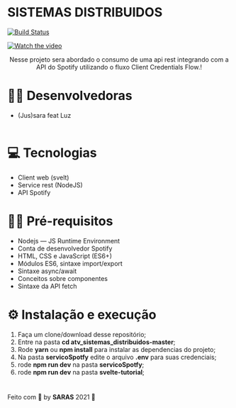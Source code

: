 # SISTEMAS DISTRIBUIDOS



[![Build Status](https://travis-ci.org/joemccann/dillinger.svg?branch=master)](https://travis-ci.org/joemccann/dillinger)



[![Watch the video](video)](https://youtu.be/SilbCZ-2ERY)


<p align="center">Nesse projeto sera abordado o consumo de uma api rest integrando com a API do Spotify utilizando o fluxo Client Credentials Flow.!</p>

# 👩‍💻 Desenvolvedoras

* (Jus)sara feat Luz
<br/><br/>

# 💻 Tecnologias

* Client web (svelt)
* Service rest (NodeJS)
* API Spotify

# ✋🏻  Pré-requisitos

* Nodejs — JS Runtime Environment
* Conta de desenvolvedor Spotify
* HTML, CSS e JavaScript (ES6+)
* Módulos ES6, sintaxe import/export
* Sintaxe async/await
* Conceitos sobre componentes
* Sintaxe da API fetch

# ⚙️ Instalação e execução 

1. Faça um clone/download desse repositório;
2. Entre na pasta **cd atv_sistemas_distribuidos-master**;
3. Rode **yarn** ou **npm install** para instalar as dependencias do projeto;
4. Na pasta **servicoSpotfy** edite o arquivo **.env** para suas credenciais;
5. rode **npm run dev** na pasta **servicoSpotfy**;
6. rode **npm run dev** na pasta **svelte-tutorial**;
#

Feito com 💖 by **SARAS** 2021 👋

